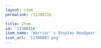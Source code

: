 ```yaml
---
layout: item
permalink: /11300316

title: Item
id: '11300316'
item_name: 'Warrior''s Display Headgear'
icon_url: '11300007.png'
---
```


